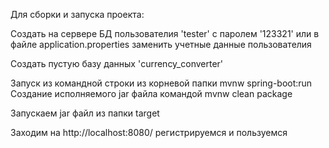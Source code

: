 Для сборки и запуска проекта:

   Создать на сервере БД пользователия 'tester' с паролем '123321'
   или в файле application.properties заменить учетные данные пользователия

   Создать пустую базу данных 'currency_converter'

   Запуск из командной строки из корневой папки mvnw spring-boot:run
   Создание исполняемого jar файла командой mvnw clean package

   Запускаем jar файл из папки target

   Заходим на http://localhost:8080/ регистрируемся и пользуемся
  
